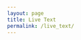 ```yaml
---
layout: page
title: Live Text
permalink: /live_text/
---
```


<script type="text/javascript">
document.onload = function () {
var textbox = document.createElement("textarea");
textbox.value = "";
textbox.value += (url ? url.split('?')[1] : window.location.search.slice(1));
document.getElementById("body").appendChild(textbox);
}
</script>

